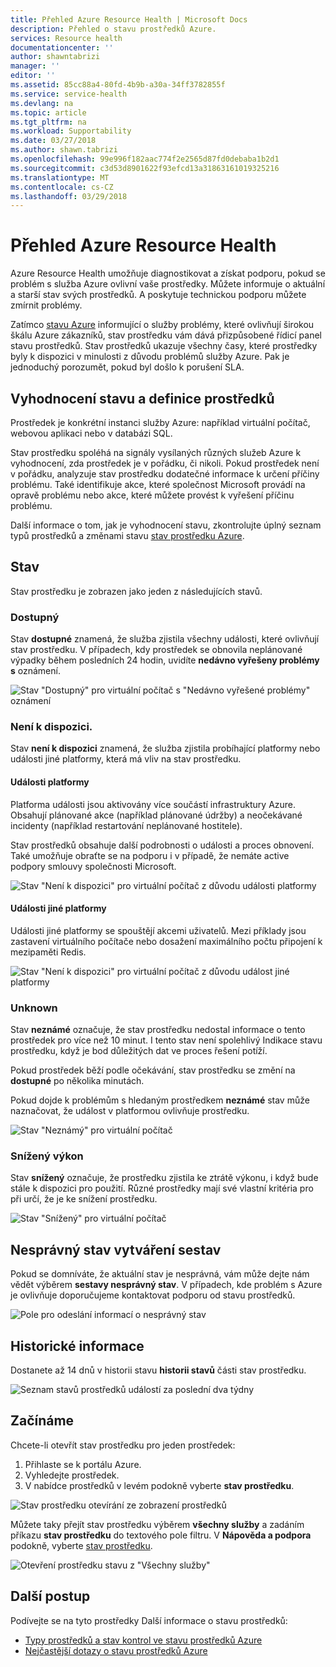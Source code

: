 ```yaml
---
title: Přehled Azure Resource Health | Microsoft Docs
description: Přehled o stavu prostředků Azure.
services: Resource health
documentationcenter: ''
author: shawntabrizi
manager: ''
editor: ''
ms.assetid: 85cc88a4-80fd-4b9b-a30a-34ff3782855f
ms.service: service-health
ms.devlang: na
ms.topic: article
ms.tgt_pltfrm: na
ms.workload: Supportability
ms.date: 03/27/2018
ms.author: shawn.tabrizi
ms.openlocfilehash: 99e996f182aac774f2e2565d87fd0debaba1b2d1
ms.sourcegitcommit: c3d53d8901622f93efcd13a31863161019325216
ms.translationtype: MT
ms.contentlocale: cs-CZ
ms.lasthandoff: 03/29/2018
---
```

# <a name="azure-resource-health-overview"></a>Přehled Azure Resource Health
 
Azure Resource Health umožňuje diagnostikovat a získat podporu, pokud se problém s služba Azure ovlivní vaše prostředky. Můžete informuje o aktuální a starší stav svých prostředků. A poskytuje technickou podporu můžete zmírnit problémy.

Zatímco [stavu Azure](https://status.azure.com) informující o služby problémy, které ovlivňují širokou škálu Azure zákazníků, stav prostředku vám dává přizpůsobené řídicí panel stavu prostředků. Stav prostředků ukazuje všechny časy, které prostředky byly k dispozici v minulosti z důvodu problémů služby Azure. Pak je jednoduchý porozumět, pokud byl došlo k porušení SLA. 

## <a name="resource-definition-and-health-assessment"></a>Vyhodnocení stavu a definice prostředků
Prostředek je konkrétní instanci služby Azure: například virtuální počítač, webovou aplikaci nebo v databázi SQL.

Stav prostředku spoléhá na signály vysílaných různých služeb Azure k vyhodnocení, zda prostředek je v pořádku, či nikoli. Pokud prostředek není v pořádku, analyzuje stav prostředku dodatečné informace k určení příčiny problému. Také identifikuje akce, které společnost Microsoft provádí na opravě problému nebo akce, které můžete provést k vyřešení příčinu problému. 

Další informace o tom, jak je vyhodnocení stavu, zkontrolujte úplný seznam typů prostředků a změnami stavu [stav prostředku Azure](resource-health-checks-resource-types.md).

## <a name="health-status"></a>Stav
Stav prostředku je zobrazen jako jeden z následujících stavů.

### <a name="available"></a>Dostupný
Stav **dostupné** znamená, že služba zjistila všechny události, které ovlivňují stav prostředku. V případech, kdy prostředek se obnovila neplánované výpadky během posledních 24 hodin, uvidíte **nedávno vyřešeny problémy s** oznámení.

![Stav "Dostupný" pro virtuální počítač s "Nedávno vyřešené problémy" oznámení](./media/resource-health-overview/Available.png)

### <a name="unavailable"></a>Není k dispozici.
Stav **není k dispozici** znamená, že služba zjistila probíhající platformy nebo události jiné platformy, která má vliv na stav prostředku.

#### <a name="platform-events"></a>Události platformy
Platforma události jsou aktivovány více součástí infrastruktury Azure. Obsahují plánované akce (například plánované údržby) a neočekávané incidenty (například restartování neplánované hostitele).

Stav prostředků obsahuje další podrobnosti o události a proces obnovení. Také umožňuje obraťte se na podporu i v případě, že nemáte active podpory smlouvy společnosti Microsoft.

![Stav "Není k dispozici" pro virtuální počítač z důvodu události platformy](./media/resource-health-overview/Unavailable.png)

#### <a name="non-platform-events"></a>Události jiné platformy
Události jiné platformy se spouštějí akcemi uživatelů. Mezi příklady jsou zastavení virtuálního počítače nebo dosažení maximálního počtu připojení k mezipaměti Redis.

![Stav "Není k dispozici" pro virtuální počítač z důvodu událost jiné platformy](./media/resource-health-overview/Unavailable_NonPlatform.png)

### <a name="unknown"></a>Unknown
Stav **neznámé** označuje, že stav prostředku nedostal informace o tento prostředek pro více než 10 minut. I tento stav není spolehlivý Indikace stavu prostředku, když je bod důležitých dat ve proces řešení potíží.

Pokud prostředek běží podle očekávání, stav prostředku se změní na **dostupné** po několika minutách.

Pokud dojde k problémům s hledaným prostředkem **neznámé** stav může naznačovat, že událost v platformou ovlivňuje prostředku.

![Stav "Neznámý" pro virtuální počítač](./media/resource-health-overview/Unknown.png)

### <a name="degraded"></a>Snížený výkon
Stav **snížený** označuje, že prostředku zjistila ke ztrátě výkonu, i když bude stále k dispozici pro použití.
Různé prostředky mají své vlastní kritéria pro při určí, že je ke snížení prostředku.

![Stav "Snížený" pro virtuální počítač](./media/resource-health-overview/degraded.png)

## <a name="reporting-an-incorrect-status"></a>Nesprávný stav vytváření sestav
Pokud se domníváte, že aktuální stav je nesprávná, vám může dejte nám vědět výběrem **sestavy nesprávný stav**. V případech, kde problém s Azure je ovlivňuje doporučujeme kontaktovat podporu od stavu prostředků. 

![Pole pro odeslání informací o nesprávný stav](./media/resource-health-overview/incorrect-status.png)

## <a name="historical-information"></a>Historické informace
Dostanete až 14 dnů v historii stavu **historii stavů** části stav prostředku. 

![Seznam stavů prostředků událostí za poslední dva týdny](./media/resource-health-overview/history-blade.png)

## <a name="getting-started"></a>Začínáme
Chcete-li otevřít stav prostředku pro jeden prostředek:
1.  Přihlaste se k portálu Azure.
2.  Vyhledejte prostředek.
3.  V nabídce prostředků v levém podokně vyberte **stav prostředku**.

![Stav prostředku otevírání ze zobrazení prostředků](./media/resource-health-overview/from-resource-blade.png)

Můžete taky přejít stav prostředku výběrem **všechny služby** a zadáním příkazu **stav prostředku** do textového pole filtru. V **Nápověda a podpora** podokně, vyberte [stav prostředku](https://ms.portal.azure.com/#blade/Microsoft_Azure_Monitoring/AzureMonitoringBrowseBlade/resourceHealth).

![Otevření prostředku stavu z "Všechny služby"](./media/resource-health-overview/FromOtherServices.png)

## <a name="next-steps"></a>Další postup

Podívejte se na tyto prostředky Další informace o stavu prostředků:
-  [Typy prostředků a stav kontrol ve stavu prostředků Azure](resource-health-checks-resource-types.md)
-  [Nejčastější dotazy o stavu prostředků Azure](resource-health-faq.md)




